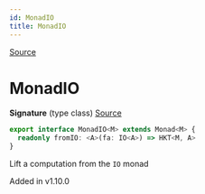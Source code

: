 ```yaml
---
id: MonadIO
title: MonadIO
---
```


[Source](https://github.com/gcanti/fp-ts/blob/master/src/MonadIO.ts)

# MonadIO

**Signature** (type class) [Source](https://github.com/gcanti/fp-ts/blob/master/src/MonadIO.ts#L10-L12)

```ts
export interface MonadIO<M> extends Monad<M> {
  readonly fromIO: <A>(fa: IO<A>) => HKT<M, A>
}
```

Lift a computation from the `IO` monad

Added in v1.10.0
